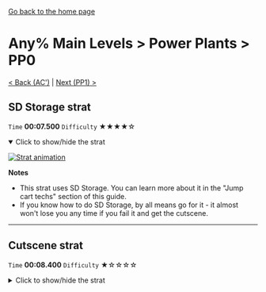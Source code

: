 [Go back to the home page](https://github.com/Doublevil/scbspeedrun)

# Any% Main Levels > Power Plants > PP0

[< Back (AC')](https://github.com/Doublevil/scbspeedrun/blob/main/levels/any_ml/A/AC'.md) | [Next (PP1) >](https://github.com/Doublevil/scbspeedrun/blob/main/levels/any_ml/pp/PP1.md)

## SD Storage strat

`Time` **00:07.500** `Difficulty` ★★★★☆
<details open>
  <summary>Click to show/hide the strat</summary>

  [![Strat animation](https://github.com/Doublevil/scbspeedrun/blob/main/media/levels/pp/PP0_SDStrat.webp)](https://github.com/Doublevil/scbspeedrun/blob/main/media/levels/pp/PP0_SDStrat.mp4?raw=true)

  **Notes**
  - This strat uses SD Storage. You can learn more about it in the "Jump cart techs" section of this guide.
  - If you know how to do SD Storage, by all means go for it - it almost won't lose you any time if you fail it and get the cutscene.
</details>

---
## Cutscene strat

`Time` **00:08.400** `Difficulty` ★☆☆☆☆
<details>
  <summary>Click to show/hide the strat</summary>

  [![Strat animation](https://github.com/Doublevil/scbspeedrun/blob/main/media/levels/pp/PP0_Strat.webp)](https://github.com/Doublevil/scbspeedrun/blob/main/media/levels/pp/PP0_Strat.mp4?raw=true)
</details>

